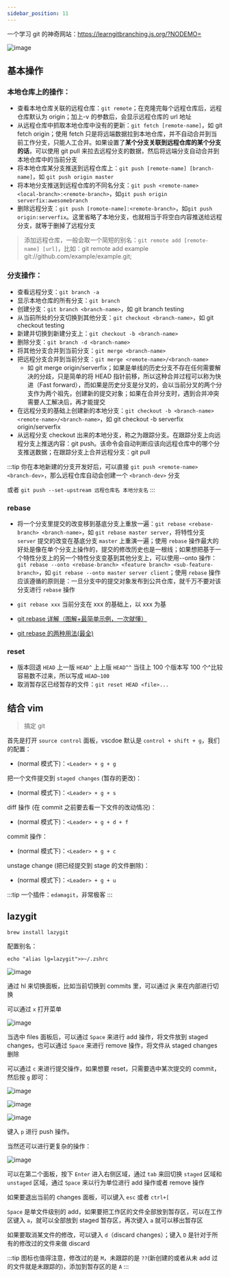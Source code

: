 ```yaml
---
sidebar_position: 11
---
```


一个学习 git 的神奇网站：https://learngitbranching.js.org/?NODEMO=

![image](https://tvax3.sinaimg.cn/large/008cOUgNgy1h3u6xvtx2lj317m0co49e.jpg)

## 基本操作

### 本地仓库上的操作：

- 查看本地仓库关联的远程仓库：`git remote`；在克隆完每个远程仓库后，远程仓库默认为 origin；加上-v 的参数后，会显示远程仓库的 url 地址
- 从远程仓库中抓取本地仓库中没有的更新：`git fetch [remote-name]`，如 git fetch origin；使用 fetch 只是将远端数据拉到本地仓库，并不自动合并到当前工作分支，只能人工合并。如果设置了**某个分支关联到远程仓库的某个分支的话**，可以使用 git pull 来拉去远程分支的数据，然后将远端分支自动合并到本地仓库中的当前分支
- 将本地仓库某分支推送到远程仓库上：`git push [remote-name] [branch-name]`，如 `git push origin master`
- 将本地分支推送到远程仓库的不同名分支：`git push <remote-name> <local-branch>:<remote-branch>`，如`git push origin serverfix:awesomebranch`
- 删除远程分支：`git push [romote-name]:<remote-branch>`，如`git push origin:serverfix`。这里省略了本地分支，也就相当于将空白内容推送给远程分支，就等于删掉了远程分支

> 添加远程仓库，一般会取一个简短的别名：`git remote add [remote-name] [url]`，比如：git remote add example git://github.com/example/example.git;

### 分支操作：

- 查看远程分支：`git branch -a`
- 显示本地仓库的所有分支：`git branch`
- 创建分支：`git branch <branch-name>`，如 git branch testing
- 从当前所处的分支切换到其他分支：`git checkout <branch-name>`，如 git checkout testing
- 新建并切换到新建分支上：`git checkout -b <branch-name>`
- 删除分支：`git branch -d <branch-name>`
- 将其他分支合并到当前分支：`git merge <branch-name>`
- 把远程分支合并到当前分支：`git merge <remote-name>/<branch-name>`
  - 如 git merge origin/serverfix；如果是单线的历史分支不存在任何需要解决的分歧，只是简单的将 HEAD 指针前移，所以这种合并过程可以称为快进（Fast forward），而如果是历史分支是分叉的，会以当前分叉的两个分支作为两个祖先，创建新的提交对象；如果在合并分支时，遇到合并冲突需要人工解决后，再才能提交
- 在远程分支的基础上创建新的本地分支：`git checkout -b <branch-name> <remote-name>/<branch-name>`，如 git checkout -b serverfix origin/serverfix
- 从远程分支 checkout 出来的本地分支，称之为跟踪分支。在跟踪分支上向远程分支上推送内容：git push。该命令会自动判断应该向远程仓库中的哪个分支推送数据；在跟踪分支上合并远程分支：git pull

:::tip
你在本地新建的分支开发好后，可以直接 `git push <remote-name> <branch-dev>`，那么远程仓库自动会创建一个 `<branch-dev>` 分支

或者 `git push --set-upstream 远程仓库名 本地分支名`
:::

### rebase

- 将一个分支里提交的改变移到基底分支上重放一遍：`git rebase <rebase-branch> <branch-name>`，如 `git rebase master server`，将特性分支 `server` 提交的改变在基底分支 `master` 上重演一遍；使用 `rebase` 操作最大的好处是像在单个分支上操作的，提交的修改历史也是一根线；如果想把基于一个特性分支上的另一个特性分支变基到其他分支上，可以使用--onto 操作：`git rebase --onto <rebase-branch> <feature branch> <sub-feature-branch>`，如 `git rebase --onto master server client`；使用 `rebase` 操作应该遵循的原则是：一旦分支中的提交对象发布到公共仓库，就千万不要对该分支进行 `rebase` 操作
- `git rebase xxx` 当前分支在 xxx 的基础上，以 xxx 为基

- [git rebase 详解（图解+最简单示例，一次就懂）](https://blog.csdn.net/weixin_42310154/article/details/119004977)
- [git rebase 的两种用法(最全)](https://blog.csdn.net/small_white_123/article/details/121563248)

### reset

- 版本回退 `HEAD` 上一版 `HEAD^` 上上版 `HEAD^^` 当往上 100 个版本写 100 个^比较容易数不过来，所以写成 `HEAD~100`
- 取消暂存区已经暂存的文件：`git reset HEAD <file>...`

## 结合 vim

> 搞定 git

首先是打开 `source control` 面板，vscdoe 默认是 `control + shift + g`，我们的配置：

- (normal 模式下)：`<Leader> + g + g`

把一个文件提交到 `staged changes` (暂存的更改)：

- (normal 模式下)：`<Leader> + g + s`

diff 操作 (在 commit 之前要去看一下文件的改动情况)：

- (normal 模式下)：`<Leader> + g + d + f`

commit 操作：

- (normal 模式下)：`<Leader> + g + c`

unstage change (把已经提交到 stage 的文件删除)：

- (normal 模式下)：`<Leader> + g + u`

:::tip
一个插件：`edamagit`，非常极客
:::

## lazygit

```shell
brew install lazygit
```

配置别名：

```shell
echo "alias lg=lazygit">>~/.zshrc
```

![image](https://tva4.sinaimg.cn/large/008cOUgNgy1h3v08vag8jj324k1cmhdt.jpg)

通过 hl 来切换面板，比如当前切换到 commits 里，可以通过 jk 来在内部进行切换

可以通过 `x` 打开菜单

![image](https://tva2.sinaimg.cn/large/008cOUgNgy1h3v0i9iiqsj317y10wngr.jpg)

当选中 files 面板后，可以通过 `Space` 来进行 add 操作，将文件放到 staged changes，也可以通过 `Space` 来进行 remove 操作，将文件从 staged changes 删除

可以通过 `c` 来进行提交操作，如果想要 reset，只需要选中某次提交的 commit，然后按 `g` 即可：

![image](https://tvax3.sinaimg.cn/large/008cOUgNgy1h3v12aidbaj318m06ogql.jpg)

![image](https://tva3.sinaimg.cn/large/008cOUgNgy1h3v12nha5jj30zc0h4dpq.jpg)

![image](https://tvax2.sinaimg.cn/large/008cOUgNgy1h3v25ae7ctj30qw172k7j.jpg)

键入 `p` 进行 push 操作。

当然还可以进行更复杂的操作：

![image](https://tvax2.sinaimg.cn/large/008cOUgNgy1h3v2ejufobj323u1akhdt.jpg)

可以在第二个面板，按下 `Enter` 进入右侧区域，通过 `tab` 来回切换 `staged` 区域和 `unstaged` 区域，通过 `Space` 来以行为单位进行 add 操作或者 remove 操作

如果要退出当前的 changes 面板，可以键入 `esc` 或者 `ctrl+[`

`Space` 是单文件级别的 add，如果要把工作区的文件全部放到暂存区，可以在工作区键入 `a`，就可以全部放到 staged 暂存区，再次键入 `a` 就可以移出暂存区

如果要取消某文件的修改，可以键入 `d`（discard changes）；键入 `D` 是针对于所有的修改过的文件来做 discard

:::tip
图标也值得注意，修改过的是 `M`，未跟踪的是 `??`(新创建的或者从未 add 过的文件就是未跟踪的)，添加到暂存区的是 `A`
:::
